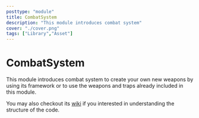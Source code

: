 ```yaml
---
posttype: "module" 
title: CombatSystem
description: "This module introduces combat system"
cover: "./cover.png"
tags: ["Library","Asset"]
---
```

# CombatSystem
This module introduces combat system to create your own new weapons by using its framework or to use the weapons and traps already included in this module.

You may also checkout its [wiki](https://github.com/Terasology/CombatSystem/wiki) if you interested in understanding the structure of the code.
